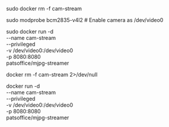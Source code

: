 sudo docker rm -f cam-stream


sudo modprobe bcm2835-v4l2  # Enable camera as /dev/video0



sudo docker run -d \
  --name cam-stream \
  --privileged \
  -v /dev/video0:/dev/video0 \
  -p 8080:8080 \
  patsoffice/mjpg-streamer


docker rm -f cam-stream 2>/dev/null

docker run -d \
  --name cam-stream \
  --privileged \
  -v /dev/video0:/dev/video0 \
  -p 8080:8080 \
  patsoffice/mjpg-streamer
